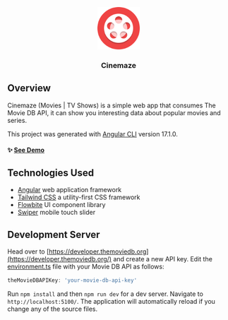 <p align="center">
  <a href="https://ewacuna.github.io/cinemaze/">
    <img src="https://github.com/ewacuna/cinemaze/blob/main/src/assets/images/logo.svg?raw=true" alt="Cinemaze logo" width="96" height="96">
  </a>
</p>

<h3 align="center">Cinemaze</h3>

## Overview

Cinemaze (Movies | TV Shows) is a simple web app that consumes The Movie DB API, it can show you interesting data about popular movies and series.

This project was generated with [Angular CLI](https://github.com/angular/angular-cli) version 17.1.0.

#### :sparkles: [See Demo](https://ewacuna.github.io/cinemaze/)

## Technologies Used
- [Angular](https://angular.dev/) web application framework
- [Tailwind CSS](https://tailwindcss.com/) a utility-first CSS framework
- [Flowbite](https://flowbite.com/) UI component library
- [Swiper](https://swiperjs.com) mobile touch slider

## Development Server

Head over to [https://developer.themoviedb.org](https://developer.themoviedb.org/) and create a new API key. Edit the [environment.ts](/src/environments/environment.development.ts) file with your Movie DB API as follows:
```typescript
theMovieDBAPIKey: 'your-movie-db-api-key'
```

Run `npm install` and then `npm run dev` for a dev server. Navigate to `http://localhost:5100/`. The application will automatically reload if you change any of the source files.
